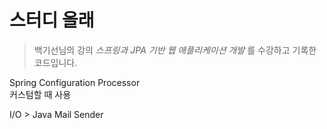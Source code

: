 # 스터디 올래
> 백기선님의 강의 *스프링과 JPA 기반 웹 애플리케이션 개발* 를 수강하고 기록한 코드입니다. 

Spring Configuration Processor
<br/>커스텀할 때 사용

I/O > Java Mail Sender
